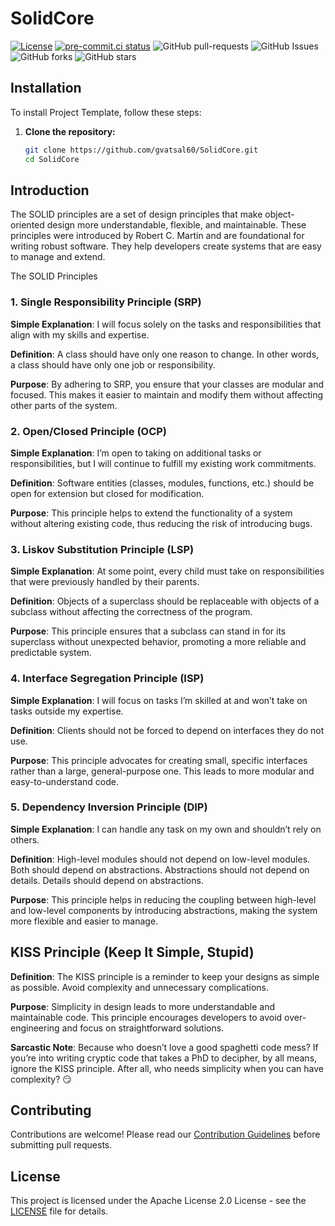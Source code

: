 # SolidCore

[![License](https://img.shields.io/badge/License-Apache_2.0-blue.svg)](https://img.shields.io/github/license/gvatsal60/SolidCore)
[![pre-commit.ci status](https://results.pre-commit.ci/badge/github/gvatsal60/SolidCore/master.svg)](https://results.pre-commit.ci/latest/github/gvatsal60/SolidCore/HEAD)
![GitHub pull-requests](https://img.shields.io/github/issues-pr/gvatsal60/SolidCore)
![GitHub Issues](https://img.shields.io/github/issues/gvatsal60/SolidCore)
![GitHub forks](https://img.shields.io/github/forks/gvatsal60/SolidCore)
![GitHub stars](https://img.shields.io/github/stars/gvatsal60/SolidCore)

## Installation

To install Project Template, follow these steps:

1. **Clone the repository:**

   ```bash
   git clone https://github.com/gvatsal60/SolidCore.git
   cd SolidCore
   ```

## Introduction

The SOLID principles are a set of design principles that make object-oriented design more understandable, flexible, and maintainable.
These principles were introduced by Robert C. Martin and are foundational for writing robust software. They help developers create systems that are easy to manage and extend.

The SOLID Principles

### 1. Single Responsibility Principle (SRP)

**Simple Explanation**: I will focus solely on the tasks and responsibilities that align with my skills and expertise.

**Definition**: A class should have only one reason to change. In other words, a class should have only one job or responsibility.

**Purpose**: By adhering to SRP, you ensure that your classes are modular and focused. This makes it easier to maintain and modify them without affecting other parts of the system.

### 2. Open/Closed Principle (OCP)

**Simple Explanation**: I’m open to taking on additional tasks or responsibilities, but I will continue to fulfill my existing work commitments.

**Definition**: Software entities (classes, modules, functions, etc.) should be open for extension but closed for modification.

**Purpose**: This principle helps to extend the functionality of a system without altering existing code, thus reducing the risk of introducing bugs.

### 3. Liskov Substitution Principle (LSP)

**Simple Explanation**: At some point, every child must take on responsibilities that were previously handled by their parents.

**Definition**: Objects of a superclass should be replaceable with objects of a subclass without affecting the correctness of the program.

**Purpose**: This principle ensures that a subclass can stand in for its superclass without unexpected behavior, promoting a more reliable and predictable system.

### 4. Interface Segregation Principle (ISP)

**Simple Explanation**: I will focus on tasks I’m skilled at and won’t take on tasks outside my expertise.

**Definition**: Clients should not be forced to depend on interfaces they do not use.

**Purpose**: This principle advocates for creating small, specific interfaces rather than a large, general-purpose one. This leads to more modular and easy-to-understand code.

### 5. Dependency Inversion Principle (DIP)

**Simple Explanation**: I can handle any task on my own and shouldn’t rely on others.

**Definition**: High-level modules should not depend on low-level modules. Both should depend on abstractions. Abstractions should not depend on details. Details should depend on abstractions.

**Purpose**: This principle helps in reducing the coupling between high-level and low-level components by introducing abstractions, making the system more flexible and easier to manage.

## KISS Principle (Keep It Simple, Stupid)

**Definition**: The KISS principle is a reminder to keep your designs as simple as possible. Avoid complexity and unnecessary complications.

**Purpose**: Simplicity in design leads to more understandable and maintainable code. This principle encourages developers to avoid over-engineering and focus on straightforward solutions.

**Sarcastic Note**: Because who doesn’t love a good spaghetti code mess? If you’re into writing cryptic code that takes a PhD to decipher, by all means, ignore the KISS principle.
After all, who needs simplicity when you can have complexity? 😏

## Contributing

Contributions are welcome! Please read our
[Contribution Guidelines](https://github.com/gvatsal60/SolidCore/blob/HEAD/CONTRIBUTING.md)
before submitting pull requests.

## License

This project is licensed under the Apache License 2.0 License - see the
[LICENSE](https://github.com/gvatsal60/SolidCore/blob/HEAD/LICENSE) file for details.
